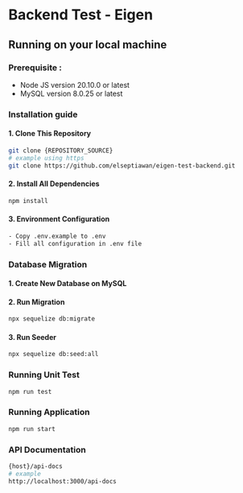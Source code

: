 # Backend Test - Eigen

## Running on your local machine

### Prerequisite :

- Node JS version 20.10.0 or latest
- MySQL version 8.0.25 or latest

### Installation guide

#### 1. Clone This Repository

```bash
git clone {REPOSITORY_SOURCE}
# example using https
git clone https://github.com/elseptiawan/eigen-test-backend.git
```

#### 2. Install All Dependencies

```bash
npm install
```

#### 3. Environment Configuration

```bash
- Copy .env.example to .env
- Fill all configuration in .env file
```

### Database Migration

#### 1. Create New Database on MySQL

#### 2. Run Migration

```bash
npx sequelize db:migrate
```

#### 3. Run Seeder

```bash
npx sequelize db:seed:all
```

### Running Unit Test

```bash
npm run test
```

### Running Application

```bash
npm run start
```

### API Documentation

```bash
{host}/api-docs
# example
http://localhost:3000/api-docs
```